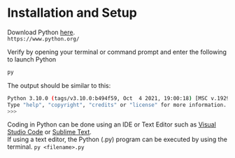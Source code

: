 # Installation and Setup 
Download Python [here](https://www.python.org/).   
`https://www.python.org/`


Verify by opening your terminal or command prompt and enter the following to launch Python
```sh
py
```   
   
The output should be similar to this:
```sh
Python 3.10.0 (tags/v3.10.0:b494f59, Oct  4 2021, 19:00:18) [MSC v.1929 64 bit (AMD64)] on win32
Type "help", "copyright", "credits" or "license" for more information.
>>>                                                                                               
```
Coding in Python can be done using an IDE or Text Editor such as [Visual Studio Code](https://code.visualstudio.com/) or [Sublime Text](https://www.sublimetext.com/).   
If using a text editor, the Python (.py) program can be executed by using the terminal.
`py <filename>.py`
